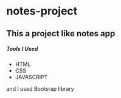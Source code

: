 # notes-project
<h2>This a project like notes app</h2>
<h5>Tools I Used</h5>
<ul>
  <li>HTML</li>
  <li>CSS</li>
  <li>JAVASCRIPT</li>
</ul>
<p>and I used Bootsrap library</p>
